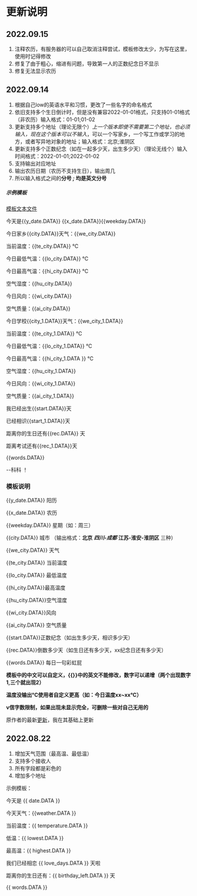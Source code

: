# 更新说明
## 2022.09.15
1. 注释农历，有服务器的可以自己取消注释尝试，模板修改太少，为写在这里，使用时记得修改
2. 修复了由于粗心，缩进有问题，导致第一人的正数纪念日不显示
3. 修复无法显示农历
## 2022.09.14
1. 根据自己low的英语水平和习惯，更改了一些名字的命名格式
2. 依旧支持多个生日倒计时，但是没有兼容2022-01-01格式，只支持01-01格式（非农历）输入格式：01-01;01-02
3. 更新支持多个地址（理论无限个）*上一个版本即使不需要第二个地址，也必须输入，现在这个版本可以不输入*，可以一个写家乡，一个写工作或学习的地方，或者写异地对象的地址；输入格式：北京;淮阴区
4. 更新支持多个正数纪念（如在一起多少天，出生多少天）（理论无线个）输入时间格式：2022-01-01;2022-01-02
5. 支持输出对应地址
6. 输出农历日期（农历不支持生日），输出周几
7. 所以输入格式之间的**分号 *;* 均是英文分号**

##### 示例模板
[模板文本文件](./模板.txt)

今天是{{y_date.DATA}} {{x_date.DATA}}{{weekday.DATA}}

今日家乡{{city.DATA}}天气：{{we_city.DATA}} 

当前温度：{{te_city.DATA}} ℃ 

今日最低气温：{{lo_city.DATA}} ℃ 

今日最高气温：{{hi_city.DATA}} ℃ 

空气湿度：{{hu_city.DATA}} 

今日风向：{{wi_city.DATA}} 

空气质量：{{ai_city.DATA}} 

今日学校{{city_1.DATA}}天气：{{we_city_1.DATA}} 

当前温度：{{te_city_1.DATA}} ℃ 

今日最低气温：{{lo_city_1.DATA}} ℃ 

今日最高气温：{{hi_city_1.DATA }} ℃ 

空气湿度：{{hu_city_1.DATA}} 

今日风向：{{wi_city_1.DATA}} 

空气质量：{{ai_city_1.DATA}} 

我已经出生{{start.DATA}}天 

已经相识{{start_1.DATA}}天

距离你的生日还有{{rec.DATA}} 天 

距离考试还有{{rec_1.DATA}}天

{{words.DATA}} 

--科科 ！

### 模板说明
{{y_date.DATA}} 阳历

{{x_date.DATA}} 农历

{{weekday.DATA}} 星期（如：周三）

{{city.DATA}} 城市 （输出格式：**北京**  ***四川-成都*** **江苏-淮安-淮阴区**  三种）

{{we_city.DATA}} 天气

{{te_city.DATA}} 当前温度

{{lo_city.DATA}} 最低温度

{{hi_city.DATA}}最高温度

{{hu_city.DATA}}空气湿度

{{wi_city.DATA}}风向

{{ai_city.DATA}} 空气质量

{{start.DATA}}正数纪念（如出生多少天，相识多少天）

{{rec.DATA}}倒数多少天（如生日还有多少天，xx纪念日还有多少天）

{{words.DATA}} 每日一句彩虹屁

**模板中的中文可以自定义，{{}}中的英文不能修改，数字可以递增（两个出现数字1,三个就出现2）**

**温度没输出°C使用者自定义更高（如：今日温度xx~xx°C）**

**v信字数限制，如果出现未显示完全，可删除一些对自己无用的**

原作者的最新[更新](./auth_UPGRADE.md)，我在其基础上更新
## 2022.08.22

1. 增加天气范围（最高温、最低温）
2. 支持多个接收人
3. 所有字段都是彩色的
4. 增加多个地址

示例模板：

今天是 {{ date.DATA }}

今天天气：{{weather.DATA }}

当前温度：{{ temperature.DATA }}

低温：{{ lowest.DATA }}

最高温：{{ highest.DATA }}

我们已经相恋 {{ love_days.DATA }} 天啦

距离你的生日还有：{{ birthday_left.DATA }} 天

{{ words.DATA }}
